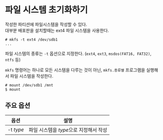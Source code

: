 # 파일 시스템 초기화하기

작성한 파티션에 파일시스템을 작성할 수 있다.   
대부분 배포판을 설치할때는 ext4 파일 시스템을 사용한다.

```console
# mkfs -t ext4 /dev/sdb1
...
```
파일 시스템의 종류는 `-t` 옵션으로 지정한다. (`ext4`, `ext3`, `msdos(FAT16, FAT32)`, `ntfs` 등)

`mkfs` 명령어는 하나로 모든 시스템을 다루는 것이 아닌, `mkfs.종류별` 프로그램을 실행해서 파일 시스템을 작성한다.

```console
# mount /dev/sdb1 /mnt
$ mount
```

## 주요 옵션

|옵션| 설명|
|-|-|
|-t *type*| 파일 시스템을 *type*으로 지정해서 작성|
